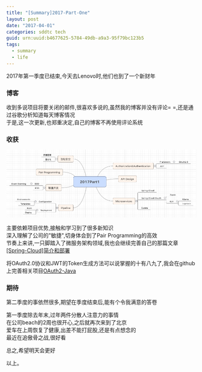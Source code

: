 ```yaml
---
title: "[Summary]2017-Part-One"
layout: post
date: "2017-04-01"
categories: sddtc tech
guid: urn:uuid:b4677625-5784-49db-a9a3-95f79bc123b5
tags:
  - summary
  - life
---
```


2017年第一季度已结束,今天去Lenovo时,他们也到了一个新财年      

### 博客  

收到多说项目将要关闭的邮件,很喜欢多说的,虽然我的博客并没有评论= =,还是通过谷歌分析知道每天博客情况  
于是,这一次更新,也郑重决定,自己的博客不再使用评论系统  

### 收获 

![2017第一季度](/media/img/2017Part1.png)

主要依赖项目优势,接触和学习到了很多新知识  
深入理解了公司的"敏捷",切身体会到了Pair Programming的高效  
节奏上来讲,一只脚踏入了微服务架构领域,我也会继续完善自己的那篇文章[[Spring-Cloud]简介和部署](http://homuralovelive.com/sddtc/tech/2017/03/15/something-about-spring-cloud.html)  

将OAuth2.0协议和JWT的Token生成方法可以说掌握的十有八九了,我会在github上完善相关项目[OAuth2-Java](https://github.com/universe-white-chief)

### 期待
第二季度的事依然很多,期望在季度结束后,能有个令我满意的答卷  

第一季度除去年末,过年两件分散人注意力的事情  
在公司beach的2周也很开心,之后就再次来到了北京  
爱车在上周恢复了健康,出差不能打屁股,还是有点想念的  
最近在追傲骨之战,很好看  

总之,希望明天会更好  

以上。






